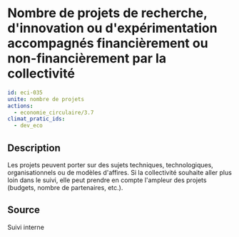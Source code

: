 # Nombre de projets de recherche, d'innovation ou d'expérimentation accompagnés financièrement ou non-financièrement par la collectivité
```yaml
id: eci-035
unite: nombre de projets
actions:
  - economie_circulaire/3.7
climat_pratic_ids:
  - dev_eco
```
## Description
Les projets peuvent porter sur des sujets techniques, technologiques, organisationnels ou de modèles d'affires. Si la collectivité souhaite aller plus loin dans le suivi, elle peut prendre en compte l'ampleur des projets (budgets, nombre de partenaires, etc.).

## Source
Suivi interne